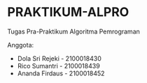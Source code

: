 # PRAKTIKUM-ALPRO
Tugas Pra-Praktikum Algoritma Pemrograman

Anggota:
+ Dola Sri Rejeki - 2100018430
+ Rico Sumantri - 2100018439
+ Ananda Firdaus - 2100018452
